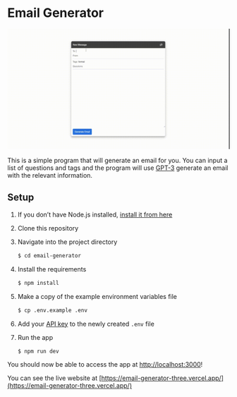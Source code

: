 # Email Generator

![Email Gen Demo](./assets/emailGeneratorDemo.gif)

This is a simple program that will generate an email for you. You can input a list of questions and tags and the program will use [GPT-3](https://openai.com/api/) generate an email with the relevant information.

## Setup

1. If you don’t have Node.js installed, [install it from here](https://nodejs.org/en/)

2. Clone this repository

3. Navigate into the project directory

   ```bash
   $ cd email-generator
   ```

4. Install the requirements

   ```bash
   $ npm install
   ```

5. Make a copy of the example environment variables file

   ```bash
   $ cp .env.example .env
   ```

6. Add your [API key](https://beta.openai.com/account/api-keys) to the newly created `.env` file

7. Run the app

   ```bash
   $ npm run dev
   ```

You should now be able to access the app at [http://localhost:3000](http://localhost:3000)!

You can see the live website at [https://email-generator-three.vercel.app/](https://email-generator-three.vercel.app/)